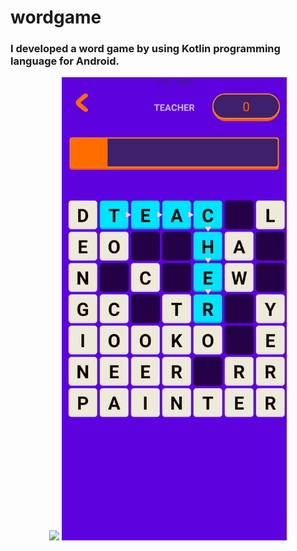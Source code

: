 # wordgame
### I developed a word game by using Kotlin programming language for Android.
<p align="center">
<img src="https://github.com/yavuzyagiz/wordgame/blob/main/word-game.gif" width="360">
<img src="https://github.com/yavuzyagiz/wordgame/blob/main/word-game-img.png" width="360" >
</p>
